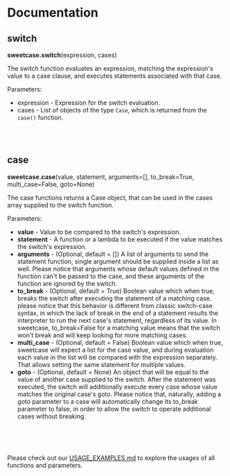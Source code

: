 # Documentation

## switch

**sweetcase.switch**(expression, cases)

The switch function evaluates an expression, matching the expression's value to a case clause, and executes statements associated with that case.

Parameters:
* expression - Expression for the switch evaluation.
* cases - List of objects of the type `Case`, which is returned from the `case()` function.

<br/><br/>

## case

**sweetcase.case**(value, statement, arguments=[], to_break=True, multi_case=False, goto=None)

The case functions returns a Case object, that can be used in the cases array supplied to the switch function.

Parameters:
* **value** -  Value to be compared to the switch's expression.
* **statement** - A function or a lambda to be executed if the value matches the switch's expression.
* **arguments** - (Optional, default = []) A list of arguments to send the statement function, single argument should be supplied inside a list as well. Please notice that arguments whose default values defined in the function can't be passed to the case, and these arguments of the function are ignored by the switch. 
* **to_break** - (Optional, default = True) Boolean value which when true, breaks the switch after executing the statement of a matching case. please notice that this behavior is different from classic switch-case syntax, in which the lack of break in the end of a statement results the interpreter to run the next case's statement, regardless of its value. In sweetcase, to_break=False for a matching value means that the switch won't break and will keep looking for more matching cases.
* **multi_case** - (Optional, default = False) Boolean value which when true, sweetcase will expect a list for the case value, and during evaluation each value in the list will be compared with the expression separately. That allows setting the same statement for multiple values.
* **goto** - (Optional, default = None) An object that will be equal to the value of another case supplied to the switch. After the statement was executed, the switch will additionally execute every case whose value matches the original case's goto. Please notice that, naturally, adding a goto parameter to a case will automatically change its to_break parameter to false, in order to allow the switch to operate additional cases without breaking.

<br/><br/><br/>

Please check out our [USAGE_EXAMPLES.md](https://github.com/niryarden/sweetcase/blob/master/USAGE_EXAMPLES.md) to explore the usages of all functions and parameters.
